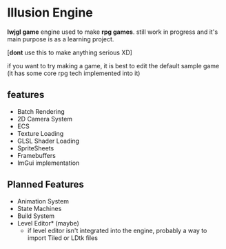 # Illusion Engine
**lwjgl game** engine used to make **rpg games**.
still work in progress and it's main purpose is as a learning project.

[**dont** use this to make anything serious XD]

if you want to try making a game, it is best to edit the default sample game (it has some core rpg tech implemented into it)

## features
- Batch Rendering
- 2D Camera System
- ECS
- Texture Loading
- GLSL Shader Loading
- SpriteSheets
- Framebuffers
- ImGui implementation

## Planned Features
- Animation System
- State Machines
- Build System
- Level Editor* (maybe)
  - if level editor isn't integrated into the engine, probably a way to import Tiled or LDtk files 
